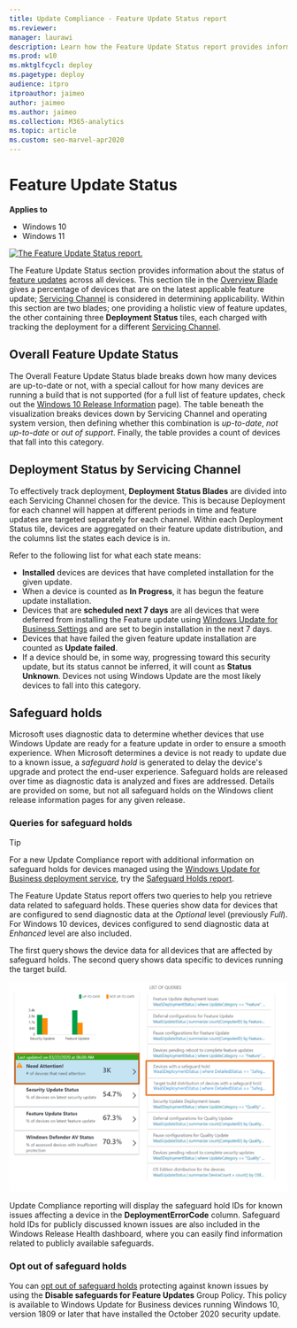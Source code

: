 ```yaml
---
title: Update Compliance - Feature Update Status report
ms.reviewer: 
manager: laurawi
description: Learn how the Feature Update Status report provides information about the status of feature updates across all devices.
ms.prod: w10
ms.mktglfcycl: deploy
ms.pagetype: deploy
audience: itpro
itproauthor: jaimeo
author: jaimeo
ms.author: jaimeo
ms.collection: M365-analytics
ms.topic: article
ms.custom: seo-marvel-apr2020
---
```


# Feature Update Status

**Applies to**

- Windows 10
- Windows 11

[ ![The Feature Update Status report.](images/UC_workspace_FU_status.png) ](images/UC_workspace_FU_status.png#lightbox)

The Feature Update Status section provides information about the status of [feature updates](waas-quick-start.md#definitions) across all devices. This section tile in the [Overview Blade](update-compliance-using.md#overview-blade) gives a percentage of devices that are on the latest applicable feature update; [Servicing Channel](waas-overview.md#servicing-channels) is considered in determining applicability. Within this section are two blades; one providing a holistic view of feature updates, the other containing three **Deployment Status** tiles, each charged with tracking the deployment for a different [Servicing Channel](waas-overview.md#servicing-channels). 

## Overall Feature Update Status

The Overall Feature Update Status blade breaks down how many devices are up-to-date or not, with a special callout for how many devices are running a build that is not supported (for a full list of feature updates, check out the [Windows 10 Release Information](https://technet.microsoft.com/windows/release-info.aspx) page). The table beneath the visualization breaks devices down by Servicing Channel and operating system version, then defining whether this combination is *up-to-date*, *not up-to-date* or *out of support*. Finally, the table provides a count of devices that fall into this category.  

## Deployment Status by Servicing Channel

To effectively track deployment, **Deployment Status Blades** are divided into each Servicing Channel chosen for the device. This is because Deployment for each channel will happen at different periods in time and feature updates are targeted separately for each channel. Within each Deployment Status tile, devices are aggregated on their feature update distribution, and the columns list the states each device is in.

Refer to the following list for what each state means:
* **Installed** devices are devices that have completed installation for the given update.
* When a device is counted as **In Progress**, it has begun the feature update installation. 
* Devices that are **scheduled next 7 days** are all devices that were deferred from installing the Feature update using [Windows Update for Business Settings](waas-manage-updates-wufb.md) and are set to begin installation in the next 7 days.
* Devices that have failed the given feature update installation are counted as **Update failed**.
* If a device should be, in some way, progressing toward this security update, but its status cannot be inferred, it will count as **Status Unknown**. Devices not using Windows Update are the most likely devices to fall into this category.

## Safeguard holds

Microsoft uses diagnostic data to determine whether devices that use Windows Update are ready for a feature update in order to ensure a smooth experience. When Microsoft determines a device is not ready to update due to a known issue, a *safeguard hold* is generated to delay the device's upgrade and protect the end-user experience. Safeguard holds are released over time as diagnostic data is analyzed and fixes are addressed. Details are provided on some, but not all safeguard holds on the Windows client release information pages for any given release. 

### Queries for safeguard holds

> [!TIP]
> For a new Update Compliance report with additional information on safeguard holds for devices managed using the [Windows Update for Business deployment service](/windows/deployment/update/deployment-service-overview), try the [Safeguard Holds report](/windows/deployment/update/update-compliance-safeguard-holds).

The Feature Update Status report offers two queries to help you retrieve data related to safeguard holds. These queries show data for devices that are configured to send diagnostic data at the *Optional* level (previously *Full*). For Windows 10 devices, devices configured to send diagnostic data at *Enhanced* level are also included.

The first query shows the device data for all devices that are affected by safeguard holds. The second query shows data specific to devices running the target build.

![Left pane showing Need Attention, Security update status, feature update status, and Windows Defender AV status, with Need Attention selected. Right pane shows the list of queries relevant to the Need Attention status, with "Devices with a safeguard hold" and "Target build distribution of devices with a safeguard hold" queries highlighted](images/UC_workspace_safeguard_queries.png)

Update Compliance reporting will display the safeguard hold IDs for known issues affecting a device in the **DeploymentErrorCode** column. Safeguard hold IDs for publicly discussed known issues are also included in the Windows Release Health dashboard, where you can easily find information related to publicly available safeguards.

### Opt out of safeguard holds

You can [opt out of safeguard holds](safeguard-opt-out.md) protecting against known issues by using the **Disable safeguards for Feature Updates** Group Policy. This policy is available to Windows Update for Business devices running Windows 10, version 1809 or later that have installed the October 2020 security update.  
